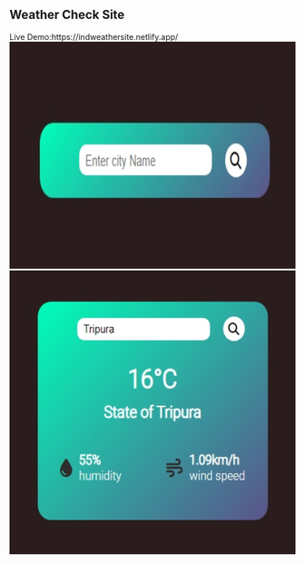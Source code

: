 <h2>Weather Check Site</h2>
Live Demo:https://indweathersite.netlify.app/
<img src="Weather App/Wd2.jpeg" alt="" width="600px" height="400px">
<br> <img src="Weather App/Wd.jpeg" alt="" width="800px" height="500px">

